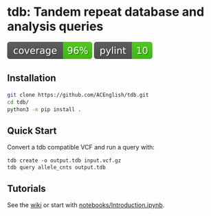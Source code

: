 # tdb: Tandem repeat database and analysis queries
![coverage](imgs/coverage.svg)
![pylint](imgs/pylint.svg)

## Installation

```bash
git clone https://github.com/ACEnglish/tdb.git
cd tdb/
python3 -m pip install . 
```

## Quick Start

Convert a tdb compatible VCF and run a query with:
```
tdb create -o output.tdb input.vcf.gz
tdb query allele_cnts output.tdb
```

## Tutorials

See the [wiki](https://github.com/acenglish/tdb/wiki) or start with
[notebooks/Introduction.ipynb](https://github.com/ACEnglish/tdb/blob/main/notebooks/Introduction.ipynb).
